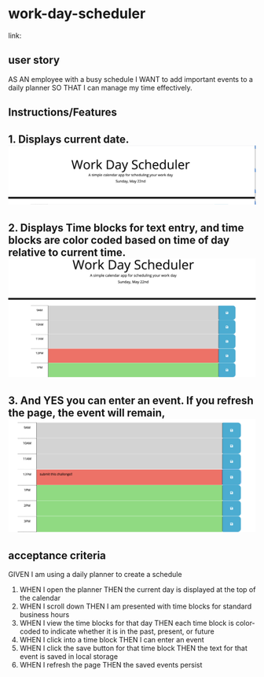 # work-day-scheduler
link:

## user story

AS AN employee with a busy schedule I WANT to add important events to a daily planner SO THAT I can manage my time effectively.

## Instructions/Features

## 1. Displays current date. ![alt text](./assets/images/header.png)

## 2. Displays Time blocks for text entry, and time blocks are color coded based on time of day relative to current time. ![alt text](./assets/images/timeblocks.png)

## 3. And YES you can enter an event. If you refresh the page, the event will remain, ![alt text](./assets/images/evententry.png)

## acceptance criteria

GIVEN I am using a daily planner to create a schedule

1. WHEN I open the planner THEN the current day is displayed at the top of the calendar
2. WHEN I scroll down THEN I am presented with time blocks for standard business hours
3. WHEN I view the time blocks for that day THEN each time block is color-coded to indicate whether it is in the past, present, or future
4. WHEN I click into a time block THEN I can enter an event
5. WHEN I click the save button for that time block THEN the text for that event is saved in local storage
6. WHEN I refresh the page THEN the saved events persist
